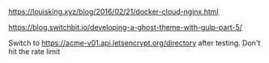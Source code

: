https://louisking.xyz/blog/2016/02/21/docker-cloud-nginx.html

https://blog.switchbit.io/developing-a-ghost-theme-with-gulp-part-5/

Switch to  https://acme-v01.api.letsencrypt.org/directory after testing. Don't hit the rate limit
